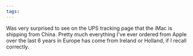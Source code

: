 ```yaml
---
tags: 
---
```


Was very surprised to see on the UPS tracking page that the iMac is shipping from China. Pretty much everything I've ever ordered from Apple over the last 6 years in Europe has come from Ireland or Holland, if I recall correctly.
